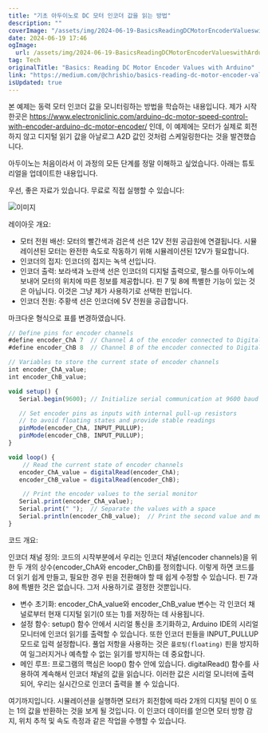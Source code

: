 ```yaml
---
title: "기초 아두이노로 DC 모터 인코더 값을 읽는 방법"
description: ""
coverImage: "/assets/img/2024-06-19-BasicsReadingDCMotorEncoderValueswithArduino_0.png"
date: 2024-06-19 17:46
ogImage:
  url: /assets/img/2024-06-19-BasicsReadingDCMotorEncoderValueswithArduino_0.png
tag: Tech
originalTitle: "Basics: Reading DC Motor Encoder Values with Arduino"
link: "https://medium.com/@chrishio/basics-reading-dc-motor-encoder-values-with-arduino-2c185f3601ef"
isUpdated: true
---
```


본 예제는 동력 모터 인코더 값을 모니터링하는 방법을 학습하는 내용입니다. 제가 시작한곳은 https://www.electroniclinic.com/arduino-dc-motor-speed-control-with-encoder-arduino-dc-motor-encoder/ 인데, 이 예제에는 모터가 실제로 회전하지 않고 디지털 읽기 값을 아날로그 A2D 값인 것처럼 스케일링한다는 것을 발견했습니다.

아두이노는 처음이라서 이 과정의 모든 단계를 정말 이해하고 싶었습니다. 아래는 튜토리얼을 업데이트한 내용입니다.

우선, 좋은 자료가 있습니다. 무료로 직접 실행할 수 있습니다:

![이미지](/assets/img/2024-06-19-BasicsReadingDCMotorEncoderValueswithArduino_0.png)

<div class="content-ad"></div>

레이아웃 개요:

- 모터 전원 배선: 모터의 빨간색과 검은색 선은 12V 전원 공급원에 연결됩니다. 시뮬레이션된 모터는 완전한 속도로 작동하기 위해 시뮬레이션된 12V가 필요합니다.
- 인코더의 접지: 인코더의 접지는 녹색 선입니다.
- 인코더 출력: 보라색과 노란색 선은 인코더의 디지털 출력으로, 펄스를 아두이노에 보내어 모터의 위치에 따른 정보를 제공합니다. 핀 7 및 8에 특별한 기능이 있는 것은 아닙니다. 이것은 그냥 제가 사용하기로 선택한 핀입니다.
- 인코더 전원: 주황색 선은 인코더에 5V 전원을 공급합니다.

마크다운 형식으로 표를 변경하였습니다.

```js
// Define pins for encoder channels
#define encoder_ChA 7  // Channel A of the encoder connected to Digital Pin 7
#define encoder_ChB 8  // Channel B of the encoder connected to Digital Pin 8

// Variables to store the current state of encoder channels
int encoder_ChA_value;
int encoder_ChB_value;

void setup() {
   Serial.begin(9600); // Initialize serial communication at 9600 baud rate

   // Set encoder pins as inputs with internal pull-up resistors
   // to avoid floating states and provide stable readings
   pinMode(encoder_ChA, INPUT_PULLUP);
   pinMode(encoder_ChB, INPUT_PULLUP);
}

void loop() {
    // Read the current state of encoder channels
   encoder_ChA_value = digitalRead(encoder_ChA);
   encoder_ChB_value = digitalRead(encoder_ChB);

    // Print the encoder values to the serial monitor
   Serial.print(encoder_ChA_value);
   Serial.print(" ");  // Separate the values with a space
   Serial.println(encoder_ChB_value);  // Print the second value and move to a new line
}
```

코드 개요:

<div class="content-ad"></div>

인코더 채널 정의: 코드의 시작부분에서 우리는 인코더 채널(encoder channels)을 위한 두 개의 상수(encoder_ChA와 encoder_ChB)를 정의합니다. 이렇게 하면 코드를 더 읽기 쉽게 만들고, 필요한 경우 핀을 전환해야 할 때 쉽게 수정할 수 있습니다. 핀 7과 8에 특별한 것은 없습니다. 그저 사용하기로 결정한 것뿐입니다.

- 변수 초기화: encoder_ChA_value와 encoder_ChB_value 변수는 각 인코더 채널로부터 현재 디지털 읽기(0 또는 1)를 저장하는 데 사용됩니다.
- 설정 함수: setup() 함수 안에서 시리얼 통신을 초기화하고, Arduino IDE의 시리얼 모니터에 인코더 읽기를 출력할 수 있습니다. 또한 인코더 핀들을 INPUT_PULLUP 모드로 입력 설정합니다. 풀업 저항을 사용하는 것은 `플로팅(floating)` 핀을 방지하여 일그러지거나 예측할 수 없는 읽기를 방지하는 데 중요합니다.
- 메인 루프: 프로그램의 핵심은 loop() 함수 안에 있습니다. digitalRead() 함수를 사용하여 계속해서 인코더 채널의 값을 읽습니다. 이러한 값은 시리얼 모니터에 출력되어, 우리는 실시간으로 인코더 출력을 볼 수 있습니다.

여기까지입니다. 시뮬레이션을 실행하면 모터가 회전함에 따라 2개의 디지털 핀이 0 또는 1의 값을 반환하는 것을 보게 될 것입니다. 이 인코더 데이터를 얻으면 모터 방향 감지, 위치 추적 및 속도 측정과 같은 작업을 수행할 수 있습니다.
